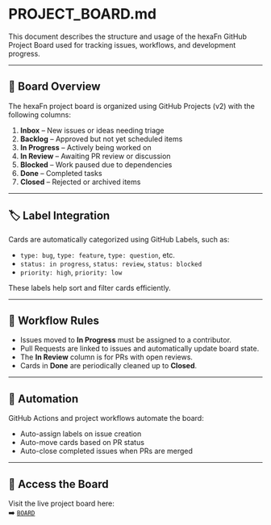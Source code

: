 <!--
SPDX-FileCopyrightText: 2025 Hüsamettin Arabacı
SPDX-License-Identifier: MIT
-->

# PROJECT_BOARD.md

This document describes the structure and usage of the hexaFn GitHub Project Board used for tracking issues, workflows, and development progress.

---

## 🧭 Board Overview

The hexaFn project board is organized using GitHub Projects (v2) with the following columns:

1. **Inbox** – New issues or ideas needing triage  
2. **Backlog** – Approved but not yet scheduled items  
3. **In Progress** – Actively being worked on  
4. **In Review** – Awaiting PR review or discussion  
5. **Blocked** – Work paused due to dependencies  
6. **Done** – Completed tasks  
7. **Closed** – Rejected or archived items  

---

## 🏷️ Label Integration

Cards are automatically categorized using GitHub Labels, such as:

- `type: bug`, `type: feature`, `type: question`, etc.
- `status: in progress`, `status: review`, `status: blocked`
- `priority: high`, `priority: low`

These labels help sort and filter cards efficiently.

---

## 🔄 Workflow Rules

- Issues moved to **In Progress** must be assigned to a contributor.
- Pull Requests are linked to issues and automatically update board state.
- The **In Review** column is for PRs with open reviews.
- Cards in **Done** are periodically cleaned up to **Closed**.

---

## 🔧 Automation

GitHub Actions and project workflows automate the board:

- Auto-assign labels on issue creation
- Auto-move cards based on PR status
- Auto-close completed issues when PRs are merged

---

## 🔗 Access the Board

Visit the live project board here:  
➡️ [`BOARD`](https://github.com/orgs/hTuneSys/projects/15/views/1)
